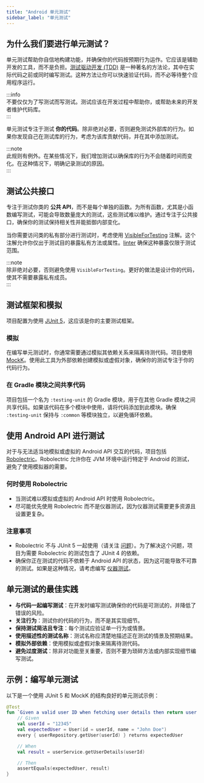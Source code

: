 ```yaml
---  
title: "Android 单元测试"  
sidebar_label: "单元测试"  
---  
```


## 为什么我们要进行单元测试？

单元测试帮助你自信地构建功能，并确保你的代码按预期行为运作。它应该是辅助开发的工具，而不是负担。[测试驱动开发 (TDD)](https://en.wikipedia.org/wiki/Test-driven_development) 是一种著名的方法论，其中在实际代码之前或同时编写测试。这种方法让你可以快速验证代码，而不必等待整个应用程序运行。

:::info  
不要仅仅为了写测试而写测试。测试应该在开发过程中帮助你，或帮助未来的开发者维护代码库。  
:::  

单元测试专注于测试 **你的代码**。除非绝对必要，否则避免测试外部库的行为。如果你发现自己在测试库的行为，考虑为该库贡献代码，并在其中添加测试。

:::note  
此规则有例外。在某些情况下，我们增加测试以确保库的行为不会随着时间而变化。在这种情况下，明确记录测试的原因。  
:::  

## 测试公共接口

专注于测试你类的 **公共 API**，而不是每个单独的函数。为所有函数，尤其是小函数编写测试，可能会导致数量庞大的测试，这些测试难以维护。通过专注于公共接口，确保你的测试保持相关性并能抵御内部变化。

当你需要访问类的私有部分进行测试时，考虑使用 [VisibleForTesting](https://developer.android.com/reference/kotlin/androidx/annotation/VisibleForTesting) 注解。这个注解允许你仅出于测试目的暴露私有方法或属性。[linter](/docs/android/linter) 确保这种暴露仅限于测试范围。

:::note  
除非绝对必要，否则避免使用 `VisibleForTesting`。更好的做法是设计你的代码，使其不需要暴露私有成员。  
:::  

## 测试框架和模拟

项目配置为使用 [JUnit 5](https://junit.org/junit5/)，这应该是你的主要测试框架。

### 模拟

在编写单元测试时，你通常需要通过模拟其依赖关系来隔离待测代码。项目使用 [MockK](https://mockk.io/)。使用此工具为外部依赖创建模拟或虚假对象，确保你的测试专注于你的代码行为。

### 在 Gradle 模块之间共享代码

项目包括一个名为 `:testing-unit` 的 Gradle 模块，用于在其他 Gradle 模块之间共享代码。如果该代码在多个模块中使用，请将代码添加到此模块。确保 `:testing-unit` 保持与 `:common` 等模块独立，以避免循环依赖。

## 使用 Android API 进行测试

对于与无法适当地模拟或虚拟的 Android API 交互的代码，项目包括 [Robolectric](https://robolectric.org/)。Robolectric 允许你在 JVM 环境中运行特定于 Android 的测试，避免了使用模拟器的需要。

### 何时使用 Robolectric

- 当测试难以模拟或虚拟的 Android API 时使用 Robolectric。
- 尽可能优先使用 Robolectric 而不是仪器测试，因为仪器测试需要更多资源且设置更复杂。

### 注意事项

- Robolectric 不与 JUnit 5 一起使用（请关注 [问题](https://github.com/robolectric/robolectric/issues/3477)）。为了解决这个问题，项目为需要 Robolectric 的测试包含了 JUnit 4 的依赖。
- 确保你正在测试的代码不依赖于 Android API 的状态，因为这可能导致不可靠的测试。如果是这种情况，请考虑编写 [仪器测试](/docs/android/testing/integration_testing)。

## 单元测试的最佳实践

- **与代码一起编写测试**：在开发时编写测试确保你的代码是可测试的，并降低了错误的风险。
- **关注行为**：测试你的代码的行为，而不是其实现细节。
- **保持测试简洁且专注**：每个测试应验证单一行为或情景。
- **使用描述性的测试名称**：测试名称应清楚地描述正在测试的情景及预期结果。
- **模拟外部依赖**：使用模拟或虚假对象来隔离待测代码。
- **避免过度测试**：除非对功能至关重要，否则不要为琐碎方法或内部实现细节编写测试。

## 示例：编写单元测试

以下是一个使用 JUnit 5 和 MockK 的结构良好的单元测试示例：

```kotlin
@Test
fun `Given a valid user ID when fetching user details then return user data`() {
    // Given
    val userId = "12345"
    val expectedUser = User(id = userId, name = "John Doe")
    every { userRepository.getUser(userId) } returns expectedUser

    // When
    val result = userService.getUserDetails(userId)

    // Then
    assertEquals(expectedUser, result)
}
```  